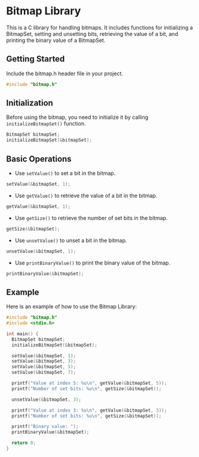 # Bitmap Library
This is a C library for handling bitmaps. It includes functions for initializing a BitmapSet, setting and unsetting bits, retrieving the value of a bit, and printing the binary value of a BitmapSet.

## Getting Started
Include the bitmap.h header file in your project.

~~~C
#include "bitmap.h"
~~~

## Initialization
Before using the bitmap, you need to initialize it by calling `initializeBitmapSet()` function.

~~~C
BitmapSet bitmapSet;
initializeBitmapSet(&bitmapSet);
~~~

## Basic Operations

- Use `setValue()` to set a bit in the bitmap.

~~~C
setValue(&bitmapSet, 1);
~~~

- Use `getValue()` to retrieve the value of a bit in the bitmap.

~~~C
getValue(&bitmapSet, 1);
~~~


- Use `getSize()` to retrieve the number of set bits in the bitmap.

~~~C
getSize(&bitmapSet);
~~~


- Use `unsetValue()` to unset a bit in the bitmap.

~~~C
unsetValue(&bitmapSet, 1);
~~~


- Use `printBinaryValue()` to print the binary value of the bitmap.

~~~C
printBinaryValue(&bitmapSet);
~~~



## Example
Here is an example of how to use the Bitmap Library:

~~~c
#include "bitmap.h"
#include <stdio.h>

int main() {
  BitmapSet bitmapSet;
  initializeBitmapSet(&bitmapSet);

  setValue(&bitmapSet, 1);
  setValue(&bitmapSet, 3);
  setValue(&bitmapSet, 5);
  setValue(&bitmapSet, 7);

  printf("Value at index 5: %u\n", getValue(&bitmapSet, 5));
  printf("Number of set bits: %u\n", getSize(&bitmapSet));

  unsetValue(&bitmapSet, 3);

  printf("Value at index 3: %u\n", getValue(&bitmapSet, 3));
  printf("Number of set bits: %u\n", getSize(&bitmapSet));

  printf("Binary value: ");
  printBinaryValue(&bitmapSet);

  return 0;
}
~~~
